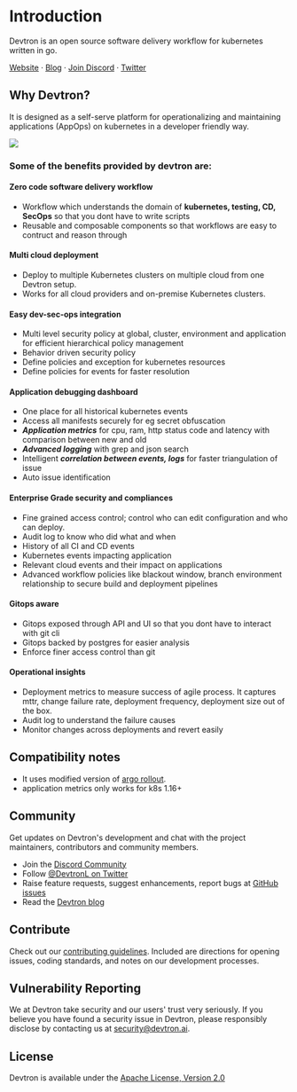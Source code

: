 # Introduction

Devtron is an open source software delivery workflow for kubernetes written in go.

[Website](https://devtron.ai/) · [Blog](https://devtron.ai/blog/) · [Join Discord](https://discord.gg/jsRG5qx2gp) · [Twitter](https://twitter.com/DevtronL)

## Why Devtron?

It is designed as a self-serve platform for operationalizing and maintaining applications \(AppOps\) on kubernetes in a developer friendly way.

![](.gitbook/assets/preview%20%281%29%20%282%29.gif)

### Some of the benefits  provided by devtron are:

#### Zero code software delivery workflow

* Workflow which understands the domain of **kubernetes, testing, CD, SecOps** so that you dont have to write scripts
* Reusable and composable components so that workflows are easy to contruct and reason through

#### Multi cloud deployment

* Deploy to multiple Kubernetes clusters on multiple cloud from one Devtron setup.
* Works for all cloud providers and on-premise Kubernetes clusters.


#### Easy dev-sec-ops integration

* Multi level security policy at global, cluster, environment and application for efficient hierarchical policy management
* Behavior driven security policy
* Define policies and exception for kubernetes resources
* Define policies for events for faster resolution

#### Application debugging dashboard

* One place for all historical kubernetes events 
* Access all manifests securely for eg secret obfuscation 
* _**Application metrics**_ for cpu, ram, http status code and latency with comparison between new and old 
* _**Advanced logging**_ with grep and json search 
* Intelligent _**correlation between events, logs**_ for faster triangulation of issue 
* Auto issue identification 

#### Enterprise Grade security and compliances

* Fine grained access control; control who can edit configuration and who can deploy.
* Audit log to know who did what and when
* History of all CI and CD events
* Kubernetes events impacting application
* Relevant cloud events and their impact on applications
* Advanced workflow policies like blackout window, branch environment relationship to secure build and deployment pipelines

#### Gitops aware

* Gitops exposed through API and UI so that you dont have to interact with git cli
* Gitops backed by postgres for easier analysis
* Enforce finer access control than git

#### Operational insights

* Deployment metrics to measure success of agile process. It captures mttr, change failure rate, deployment frequency, deployment size out of the box.
* Audit log to understand the failure causes
* Monitor changes across deployments and revert easily

## Compatibility notes

* It uses modified version of [argo rollout](https://argoproj.github.io/argo-rollouts/).
* application metrics only works for k8s 1.16+

## Community

Get updates on Devtron's development and chat with the project maintainers, contributors and community members.

* Join the [Discord Community](https://discord.gg/jsRG5qx2gp) 
* Follow [@DevtronL on Twitter](https://twitter.com/DevtronL)
* Raise feature requests, suggest enhancements, report bugs at [GitHub issues](https://github.com/devtron-labs/devtron/issues)
* Read the [Devtron blog](https://devtron.ai/blog/)

## Contribute

Check out our [contributing guidelines](https://github.com/devtron-labs/devtron-documentation/tree/1c2b95254995286ac0c3e8379117eb82a7ed8407/CONTRIBUTING.md). Included are directions for opening issues, coding standards, and notes on our development processes.

## Vulnerability Reporting

We at Devtron take security and our users' trust very seriously. If you believe you have found a security issue in Devtron, please responsibly disclose by contacting us at security@devtron.ai.

## License

Devtron is available under the [Apache License, Version 2.0](https://github.com/devtron-labs/devtron-documentation/tree/1c2b95254995286ac0c3e8379117eb82a7ed8407/LICENSE/README.md)

